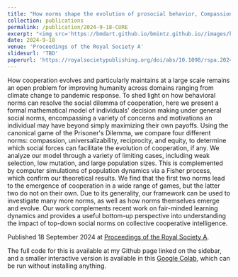 ```yaml
---
title: "How norms shape the evolution of prosocial behavior, Compassion, Universalizability, Reciprocity, Equity: A C.U.R.E for social dilemmas"
collection: publications
permalink: /publication/2024-9-18-CURE
excerpt: "<img src='https://bmdart.github.io/bmintz.github.io//images/key-figure_cure.png' style='height:300px;' >"
date: 2024-9-18
venue: 'Proceedings of the Royal Society A'
slidesurl: 'TBD'
paperurl: 'https://royalsocietypublishing.org/doi/abs/10.1098/rspa.2024.0092'
---
```


How cooperation evolves and particularly maintains at a large scale remains an open problem for improving humanity across domains ranging from climate change to pandemic response. To shed light on how behavioral norms can resolve the social dilemma of cooperation, here we present a formal mathematical model of individuals' decision making under general social norms, encompassing a variety of concerns and motivations an individual may have beyond simply maximizing their own payoffs. Using the canonical game of the Prisoner's Dilemma, we compare four different norms: compassion, universalizability, reciprocity, and equity, to determine which social forces can facilitate the evolution of cooperation, if any. We analyze our model through a variety of limiting cases, including weak selection, low mutation, and large population sizes. This is complemented by computer simulations of population dynamics via a Fisher process, which confirm our theoretical results. We find that the first two norms lead to the emergence of cooperation in a wide range of games, but the latter two do not on their own. Due to its generality, our framework can be used to investigate many more norms, as well as how norms themselves emerge and evolve. Our work complements recent work on fair-minded learning dynamics and provides a useful bottom-up perspective into understanding the impact of top-down social norms on collective cooperative intelligence.

Published 18 September 2024 at <a href="https://royalsocietypublishing.org/doi/abs/10.1098/rspa.2024.0092">Proceedings of the Royal Society A</a>.

The full code for this is available at my Github page linked on the sidebar, and a smaller interactive version is available in this <a href='https://colab.research.google.com/drive/1cM3qMyTvhNeGtqZ6NXYGfBUmxQR5MgXn?usp=sharing'>Google Colab</a>, which can be run without installing anything. 

